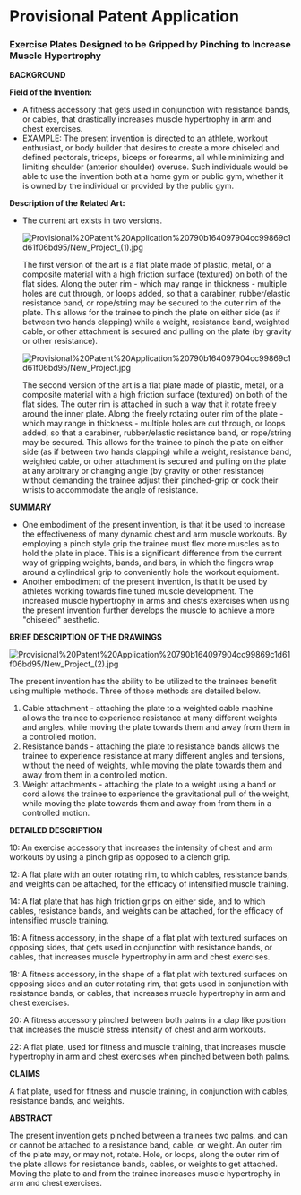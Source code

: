 # Provisional Patent Application

### Exercise Plates Designed to be Gripped by Pinching to Increase Muscle Hypertrophy

**BACKGROUND** 

**Field of the Invention:**

- A fitness accessory that gets used in conjunction with resistance bands, or cables, that drastically increases muscle hypertrophy in arm and chest exercises.
- EXAMPLE: The present invention is directed to an athlete, workout enthusiast, or body builder that desires to create a more chiseled and defined pectorals, triceps, biceps or forearms, all while minimizing and limiting shoulder (anterior shoulder) overuse. Such individuals would be able to use the invention both at a home gym or public gym, whether it is owned by the individual or provided by the public gym.

**Description of the Related Art:**

- The current art exists in two versions.
    
    ![Provisional%20Patent%20Application%20790b164097904cc99869c1d61f06bd95/New_Project_(1).jpg](New_Project_(1).jpg)
    
    The first version of the art is a flat plate made of plastic, metal, or a composite material with a high friction surface (textured) on both of the flat sides. Along the outer rim - which may range in thickness - multiple holes are cut through, or loops added, so that a carabiner, rubber/elastic resistance band, or rope/string may be secured to the outer rim of the plate. This allows for the trainee to pinch the plate on either side (as if between two hands clapping) while a weight, resistance band, weighted cable, or other attachment is secured and pulling on the plate (by gravity or other resistance).
    
    ![Provisional%20Patent%20Application%20790b164097904cc99869c1d61f06bd95/New_Project.jpg](New_Project.jpg)
    
    The second version of the art is a flat plate made of plastic, metal, or a composite material with a high friction surface (textured) on both of the flat sides. The outer rim is attached in such a way that it rotate freely around the inner plate. Along the freely rotating outer rim of the plate - which may range in thickness - multiple holes are cut through, or loops added, so that a carabiner, rubber/elastic resistance band, or rope/string may be secured. This allows for the trainee to pinch the plate on either side (as if between two hands clapping) while a weight, resistance band, weighted cable, or other attachment is secured and pulling on the plate at any arbitrary or changing angle (by gravity or other resistance) without demanding the trainee adjust their pinched-grip or cock their wrists to accommodate the angle of resistance.
    

**SUMMARY** 

- One embodiment of the present invention, is that it be used to increase the effectiveness of many dynamic chest and arm muscle workouts. By employing a pinch style grip the trainee must flex more muscles as to hold the plate in place. This is a significant difference from the current way of gripping weights, bands, and bars, in which the fingers wrap around a cylindrical grip to conveniently hole the workout equipment.
- Another embodiment of the present invention, is that it be used by athletes working towards fine tuned muscle development. The increased muscle hypertrophy in arms and chests exercises when using the present invention further develops the muscle to achieve a more "chiseled" aesthetic.

**BRIEF DESCRIPTION OF THE DRAWINGS** 

![Provisional%20Patent%20Application%20790b164097904cc99869c1d61f06bd95/New_Project_(2).jpg](New_Project_(2).jpg)

The present invention has the ability to be utilized to the trainees benefit using multiple methods. Three of those methods are detailed below.

1. Cable attachment - attaching the plate to a weighted cable machine allows the trainee to experience resistance at many different weights and angles, while moving the plate towards them and away from them in a controlled motion.
2. Resistance bands - attaching the plate to resistance bands allows the trainee to experience resistance at many different angles and tensions, without the need of weights, while moving the plate towards them and away from them in a controlled motion.
3. Weight attachments - attaching the plate to a weight using a band or cord allows the trainee to experience the gravitational pull of the weight, while moving the plate towards them and away from from them in a controlled motion. 

**DETAILED DESCRIPTION** 

10: An exercise accessory that increases the intensity of chest and arm workouts by using a pinch grip as opposed to a clench grip.  

12: A flat plate with an outer rotating rim, to which cables, resistance bands, and weights can be attached, for the efficacy of intensified muscle training.

14: A flat plate that has high friction grips on either side, and to which cables, resistance bands, and weights can be attached, for the efficacy of intensified muscle training.

16: A fitness accessory, in the shape of a flat plat with textured surfaces on opposing sides, that gets used in conjunction with resistance bands, or cables, that increases muscle hypertrophy in arm and chest exercises.

18: A fitness accessory, in the shape of a flat plat with textured surfaces on opposing sides and an outer rotating rim, that gets used in conjunction with resistance bands, or cables, that increases muscle hypertrophy in arm and chest exercises.

20: A fitness accessory pinched between both palms in a clap like position that increases the muscle stress intensity of chest and arm workouts.

22: A flat plate, used for fitness and muscle training, that increases muscle hypertrophy in arm and chest exercises when pinched between both palms.

**CLAIMS** 

A flat plate, used for fitness and muscle training, in conjunction with cables, resistance bands, and weights.

**ABSTRACT** 

The present invention gets pinched between a trainees two palms, and can or cannot be attached to a resistance band, cable, or weight. An outer rim of the plate may, or may not, rotate. Hole, or loops, along the outer rim of the plate allows for resistance bands, cables, or weights to get attached. Moving the plate to and from the trainee increases muscle hypertrophy in arm and chest exercises.